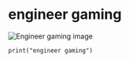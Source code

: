 # engineer gaming

![Engineer gaming image](https://steamuserimages-a.akamaihd.net/ugc/1647721139199944802/1156058500BC992539E8034ECD0AFB8849448670/?imw=637&imh=358&ima=fit&impolicy=Letterbox&imcolor=%23000000&letterbox=true)

```
print("engineer gaming")
```
